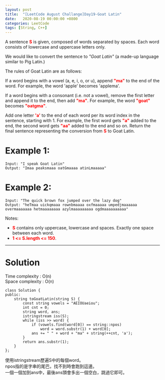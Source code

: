 ```yaml
---
layout: post
title:  "[LeetCode August Challange]Day19-Goat Latin"
date:   2020-08-19 00:00:00 +0800
categories: LeetCode
tags: [String, C++]
---
```

A sentence **<font color="red">S</font>** is given, composed of words separated by spaces. Each word consists of lowercase and uppercase letters only.

We would like to convert the sentence to *"Goat Latin"* (a made-up language similar to Pig Latin.)

The rules of Goat Latin are as follows:

If a word begins with a vowel (a, e, i, o, or u), append **<font color="red">"ma"</font>** to the end of the word.
For example, the word 'apple' becomes 'applema'.
 
If a word begins with a consonant (i.e. not a vowel), remove the first letter and append it to the end, then add **<font color="red">"ma"</font>**.
For example, the word **<font color="red">"goat"</font>** becomes **<font color="red">"oatgma"</font>**.
 
Add one letter **<font color="red">'a'</font>** to the end of each word per its word index in the sentence, starting with 1.
For example, the first word gets **<font color="red">"a"</font>** added to the end, the second word gets **<font color="red">"aa"</font>** added to the end and so on.
Return the final sentence representing the conversion from **<font color="red">S</font>** to Goat Latin. 

# Example 1:  
	Input: "I speak Goat Latin"
	Output: "Imaa peaksmaaa oatGmaaaa atinLmaaaaa"

# Example 2:  
	Input: "The quick brown fox jumped over the lazy dog"
	Output: "heTmaa uickqmaaa rownbmaaaa oxfmaaaaa umpedjmaaaaaa overmaaaaaaa hetmaaaaaaaa azylmaaaaaaaaa ogdmaaaaaaaaaa"

Notes:  
- **<font color="red">S</font>** contains only uppercase, lowercase and spaces. Exactly one space between each word.
- **<font color="red">1 <= S.length <= 150</font>**.

______________________  

# Solution

Time complexity : O(n)  
Space complexity : O(n)

	class Solution {
	public:
	    string toGoatLatin(string S) {
	        const string vowels = "AEIOUaeiou";
	        int cnt = 0;
	        string word, ans;
	        istringstream iss(S);
	        while (iss >> word) {
	            if (vowels.find(word[0]) == string::npos)
	                word = word.substr(1) + word[0];
	            ans += " " + word + "ma" + string(++cnt, 'a');
	        }
	        return ans.substr(1);
	    }
	};

使用istringstream歷遍S中的每個word。  
npos指的是字串的尾巴，找不到時會跑到這邊。  
一個一個加到ans中，最後ans頭會多出一個空白，跳過它即可。  